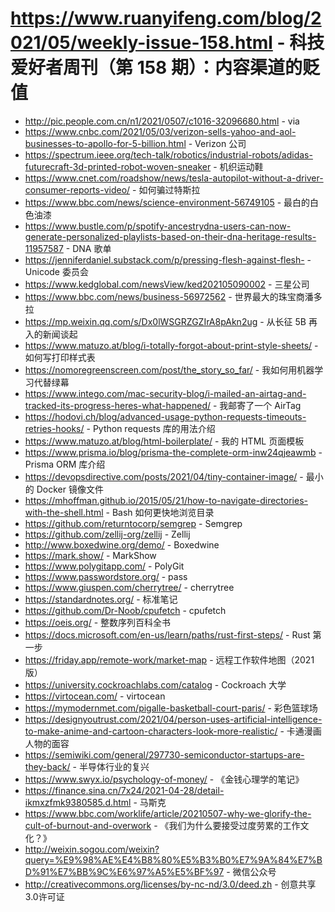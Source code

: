 # https://www.ruanyifeng.com/blog/2021/05/weekly-issue-158.html - 科技爱好者周刊（第 158 期）：内容渠道的贬值

- http://pic.people.com.cn/n1/2021/0507/c1016-32096680.html - via
- https://www.cnbc.com/2021/05/03/verizon-sells-yahoo-and-aol-businesses-to-apollo-for-5-billion.html - Verizon 公司
- https://spectrum.ieee.org/tech-talk/robotics/industrial-robots/adidas-futurecraft-3d-printed-robot-woven-sneaker - 机织运动鞋
- https://www.cnet.com/roadshow/news/tesla-autopilot-without-a-driver-consumer-reports-video/ - 如何骗过特斯拉
- https://www.bbc.com/news/science-environment-56749105 - 最白的白色油漆
- https://www.bustle.com/p/spotify-ancestrydna-users-can-now-generate-personalized-playlists-based-on-their-dna-heritage-results-11957587 - DNA 歌单
- https://jenniferdaniel.substack.com/p/pressing-flesh-against-flesh- - Unicode 委员会
- https://www.kedglobal.com/newsView/ked202105090002 - 三星公司
- https://www.bbc.com/news/business-56972562 - 世界最大的珠宝商潘多拉
- https://mp.weixin.qq.com/s/Dx0lWSGRZGZIrA8pAkn2ug - 从长征 5B 再入的新闻谈起
- https://www.matuzo.at/blog/i-totally-forgot-about-print-style-sheets/ - 如何写打印样式表
- https://nomoregreenscreen.com/post/the_story_so_far/ - 我如何用机器学习代替绿幕
- https://www.intego.com/mac-security-blog/i-mailed-an-airtag-and-tracked-its-progress-heres-what-happened/ - 我邮寄了一个 AirTag
- https://hodovi.ch/blog/advanced-usage-python-requests-timeouts-retries-hooks/ - Python requests 库的用法介绍
- https://www.matuzo.at/blog/html-boilerplate/ - 我的 HTML 页面模板
- https://www.prisma.io/blog/prisma-the-complete-orm-inw24qjeawmb - Prisma ORM 库介绍
- https://devopsdirective.com/posts/2021/04/tiny-container-image/ - 最小的 Docker 镜像文件
- https://mhoffman.github.io/2015/05/21/how-to-navigate-directories-with-the-shell.html - Bash 如何更快地浏览目录
- https://github.com/returntocorp/semgrep - Semgrep
- https://github.com/zellij-org/zellij - Zellij
- http://www.boxedwine.org/demo/ - Boxedwine
- https://mark.show/ - MarkShow
- https://www.polygitapp.com/ - PolyGit
- https://www.passwordstore.org/ - pass
- https://www.giuspen.com/cherrytree/ - cherrytree
- https://standardnotes.org/ - 标准笔记
- https://github.com/Dr-Noob/cpufetch - cpufetch
- https://oeis.org/ - 整数序列百科全书
- https://docs.microsoft.com/en-us/learn/paths/rust-first-steps/ - Rust 第一步
- https://friday.app/remote-work/market-map - 远程工作软件地图（2021版）
- https://university.cockroachlabs.com/catalog - Cockroach 大学
- https://virtocean.com/ - virtocean
- https://mymodernmet.com/pigalle-basketball-court-paris/ - 彩色篮球场
- https://designyoutrust.com/2021/04/person-uses-artificial-intelligence-to-make-anime-and-cartoon-characters-look-more-realistic/ - 卡通漫画人物的面容
- https://semiwiki.com/general/297730-semiconductor-startups-are-they-back/ - 半导体行业的复兴
- https://www.swyx.io/psychology-of-money/ - 《金钱心理学的笔记》
- https://finance.sina.cn/7x24/2021-04-28/detail-ikmxzfmk9380585.d.html - 马斯克
- https://www.bbc.com/worklife/article/20210507-why-we-glorify-the-cult-of-burnout-and-overwork - 《我们为什么要接受过度劳累的工作文化？》
- http://weixin.sogou.com/weixin?query=%E9%98%AE%E4%B8%80%E5%B3%B0%E7%9A%84%E7%BD%91%E7%BB%9C%E6%97%A5%E5%BF%97 - 微信公众号
- http://creativecommons.org/licenses/by-nc-nd/3.0/deed.zh - 创意共享3.0许可证